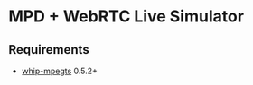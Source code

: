 # MPD + WebRTC Live Simulator 

## Requirements
- [whip-mpegts](https://github.com/Eyevinn/whip-mpegts) 0.5.2+